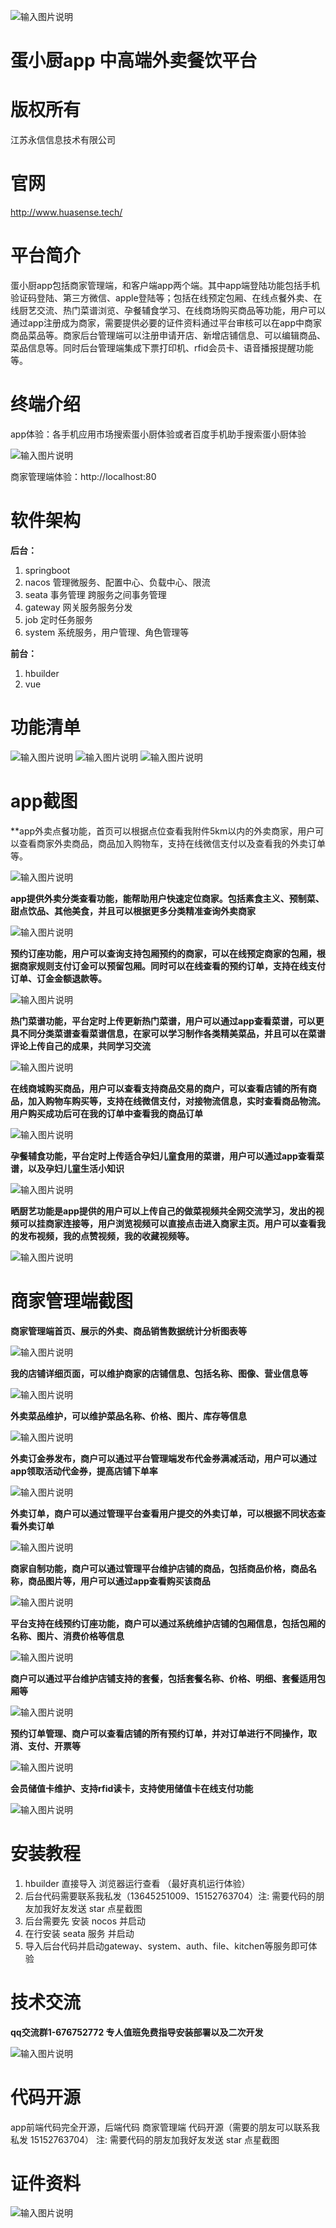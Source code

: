 ![输入图片说明](readMe/dxc.png)

# 蛋小厨app 中高端外卖餐饮平台

# 版权所有
江苏永信信息技术有限公司 

# 官网
http://www.huasense.tech/

# 平台简介
蛋小厨app包括商家管理端，和客户端app两个端。其中app端登陆功能包括手机验证码登陆、第三方微信、apple登陆等；包括在线预定包厢、在线点餐外卖、在线厨艺交流、热门菜谱浏览、孕餐辅食学习、在线商场购买商品等功能，用户可以通过app注册成为商家，需要提供必要的证件资料通过平台审核可以在app中商家商品菜品等。商家后台管理端可以注册申请开店、新增店铺信息、可以编辑商品、菜品信息等。同时后台管理端集成下票打印机、rfid会员卡、语音播报提醒功能等。

# 终端介绍

app体验：各手机应用市场搜索蛋小厨体验或者百度手机助手搜索蛋小厨体验

![输入图片说明](readMe/yysc.png)

商家管理端体验：http://localhost:80

# 软件架构

 **后台：** 

1. springboot 
2. nacos 管理微服务、配置中心、负载中心、限流
3. seata 事务管理 跨服务之间事务管理
4. gateway 网关服务服务分发
5. job 定时任务服务
6. system 系统服务，用户管理、角色管理等

 **前台：** 

1. hbuilder 
2. vue

# 功能清单
![输入图片说明](readMe/1681976834420.png)
![输入图片说明](readMe/1681976918429.png)
![输入图片说明](readMe/1681977025105.png)

# app截图

**app外卖点餐功能，首页可以根据点位查看我附件5km以内的外卖商家，用户可以查看商家外卖商品，商品加入购物车，支持在线微信支付以及查看我的外卖订单等。

![输入图片说明](readMe/app%E5%A4%96%E5%8D%961.png)

**app提供外卖分类查看功能，能帮助用户快速定位商家。包括素食主义、预制菜、甜点饮品、其他美食，并且可以根据更多分类精准查询外卖商家** 

![输入图片说明](readMe/app%E5%A4%96%E5%8D%962.png)

 **预约订座功能，用户可以查询支持包厢预约的商家，可以在线预定商家的包厢，根据商家规则支付订金可以预留包厢。同时可以在线查看的预约订单，支持在线支付订单、订金金额退款等。** 

![输入图片说明](readMe/app%E9%A2%84%E7%BA%A6.png)

 **热门菜谱功能，平台定时上传更新热门菜谱，用户可以通过app查看菜谱，可以更具不同分类菜谱查看菜谱信息，在家可以学习制作各类精美菜品，并且可以在菜谱评论上传自己的成果，共同学习交流**

![输入图片说明](readMe/app%E7%83%AD%E9%97%A8%E8%8F%9C%E8%B0%B1.png)

 **在线商城购买商品，用户可以查看支持商品交易的商户，可以查看店铺的所有商品，加入购物车购买等，支持在线微信支付，对接物流信息，实时查看商品物流。用户购买成功后可在我的订单中查看我的商品订单**

![输入图片说明](readMe/app%E5%95%86%E5%93%81.png)

 **孕餐辅食功能，平台定时上传适合孕妇儿童食用的菜谱，用户可以通过app查看菜谱，以及孕妇儿童生活小知识**

![输入图片说明](readMe/app%E5%AD%95%E9%A4%90%E8%BE%85%E9%A3%9F.png)

 **晒厨艺功能是app提供的用户可以上传自己的做菜视频共全网交流学习，发出的视频可以挂商家连接等，用户浏览视频可以直接点击进入商家主页。用户可以查看我的发布视频，我的点赞视频，我的收藏视频等。**

![输入图片说明](readMe/app%E6%99%92%E5%8E%A8%E8%89%BA.png)

# 商家管理端截图

 **商家管理端首页、展示的外卖、商品销售数据统计分析图表等** 

![输入图片说明](readMe/pc1.png)

 **我的店铺详细页面，可以维护商家的店铺信息、包括名称、图像、营业信息等** 

![输入图片说明](readMe/pc2.png)

 **外卖菜品维护，可以维护菜品名称、价格、图片、库存等信息** 

![输入图片说明](readMe/pc4.png)

 **外卖订金券发布，商户可以通过平台管理端发布代金券满减活动，用户可以通过app领取活动代金券，提高店铺下单率** 

![输入图片说明](readMe/pc%E5%A4%96%E5%8D%96%E4%BB%A3%E9%87%91%E5%88%B8.png)

 **外卖订单，商户可以通过管理平台查看用户提交的外卖订单，可以根据不同状态查看外卖订单** 

![输入图片说明](readMe/pc%E5%A4%96%E5%8D%96%E8%AE%A2%E5%8D%95.png)

 **商家自制功能，商户可以通过管理平台维护店铺的商品，包括商品价格，商品名称，商品图片等，用户可以通过app查看购买该商品** 

![输入图片说明](readMe/pc%E5%95%86%E5%93%81.png)

 **平台支持在线预约订座功能，商户可以通过系统维护店铺的包厢信息，包括包厢的名称、图片、消费价格等信息** 

![输入图片说明](readMe/pc%E5%8C%85%E5%8E%A2.png)

 **商户可以通过平台维护店铺支持的套餐，包括套餐名称、价格、明细、套餐适用包厢等** 

![输入图片说明](readMe/pc%E5%A5%97%E9%A4%90.png) 

 **预约订单管理、商户可以查看店铺的所有预约订单，并对订单进行不同操作，取消、支付、开票等** 

![输入图片说明](readMe/pc5.png)

 **会员储值卡维护、支持rfid读卡，支持使用储值卡在线支付功能** 

![输入图片说明](readMe/pc3.png)

# 安装教程

1.  hbuilder 直接导入 浏览器运行查看 （最好真机运行体验）
2.  后台代码需要联系我私发（13645251009、15152763704）注: 需要代码的朋友加我好友发送 star 点星截图
3.  后台需要先 安装 nocos 并启动
4.  在行安装 seata 服务 并启动
5.  导入后台代码并启动gateway、system、auth、file、kitchen等服务即可体验

# 技术交流

**qq交流群1-676752772 专人值班免费指导安装部署以及二次开发**

![输入图片说明](readMe/qq.jpg)

# 代码开源
app前端代码完全开源，后端代码   商家管理端 代码开源（需要的朋友可以联系我私发 15152763704）
注: 需要代码的朋友加我好友发送 star 点星截图
 
# 证件资料
![输入图片说明](readMe/rjzzq.jpg)
